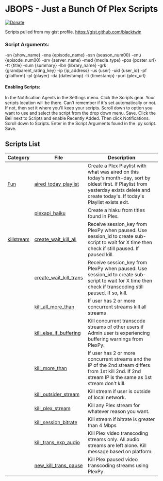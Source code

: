 # JBOPS - Just a Bunch Of Plex Scripts

[![Donate](https://img.shields.io/badge/Donate-PayPal-green.svg)](https://www.paypal.com/cgi-bin/webscr?cmd=_s-xclick&hosted_button_id=4J6RPWZ9J9YML) 

Scripts pulled from my gist profile. https://gist.github.com/blacktwin

### Script Arguments:
-sn {show_name} -ena {episode_name} -ssn {season_num00} -enu {episode_num00} -srv {server_name} -med {media_type} -pos {poster_url} -tt {title} -sum {summary} -lbn {library_name} -grk {grandparent_rating_key} -ip {ip_address} -us {user} -uid {user_id} -pf {platform} -pl {player} -da {datestamp} -ti {timestamp} -purl {plex_url}

#### Enabling Scripts:

In the Notification Agents in the Settings menu. Click the Scripts gear. Your scripts location will be there. Can't remember if it's set automatically or not. If not, then set it where you'll keep your scripts. Scroll down to option you want to use and select the script from the drop down menu. Save. Click the Bell next to Scripts and enable Recently Added. Then click Notifications. Scroll down to Scripts. Enter in the Script Arguments found in the .py script. Save.


## Scripts List

| Category | File | Description |
| --- | --- | --- |
|[Fun](https://github.com/blacktwin/JBOPS/tree/master/fun)|[aired_today_playlist](https://github.com/blacktwin/JBOPS/blob/master/fun/aired_today_playlist.py) | Create a Plex Playlist with what was aired on this today's month-day, sort by oldest first. If Playlist from yesterday exists delete and create today's. If today's Playlist exists exit.|
||[plexapi_haiku](https://github.com/blacktwin/JBOPS/blob/master/fun/plexapi_haiku.py)| Create a hiaku from titles found in Plex.|
|[killstream](https://github.com/blacktwin/JBOPS/tree/master/killstream)| [create_wait_kill_all](https://github.com/blacktwin/JBOPS/blob/master/killstream/create_wait_kill_all.py)|Receive session_key from PlexPy when paused. Use session_id to create sub-script to wait for X time then check if still paused. If paused kill.|
||[create_wait_kill_trans](https://github.com/blacktwin/JBOPS/blob/master/killstream/create_wait_kill_trans.py)|Receive session_key from PlexPy when paused. Use session_id to create sub-script to wait for X time then check if transcoding still paused. If so, kill.|
||[kill_all_more_than](https://github.com/blacktwin/JBOPS/blob/master/killstream/kill_all_more_than.py)|If user has 2 or more concurrent streams kill all streams|
||[kill_else_if_buffering](https://github.com/blacktwin/JBOPS/blob/master/killstream/kill_else_if_buffering.py)|Kill concurrent transcode streams of other users if Admin user is experiencing buffering warnings from PlexPy.|
||[kill_more_than](https://github.com/blacktwin/JBOPS/blob/master/killstream/kill_more_than.py)|If user has 2 or more concurrent streams and the IP of the 2nd stream differs from 1st kill 2nd. If 2nd stream IP is the same as 1st stream don't kill.|
||[kill_outsider_stream](https://github.com/blacktwin/JBOPS/blob/master/killstream/kill_outsider_stream.py)|Kill stream if user is outside of local network.|
||[kill_plex_stream](https://github.com/blacktwin/JBOPS/blob/master/killstream/kill_plex_stream.py)|Kill any Plex stream for whatever reason you want.|
||[kill_session_bitrate](https://github.com/blacktwin/JBOPS/blob/master/killstream/kill_session_bitrate.py)|Kill stream if bitrate is greater than 4 Mbps|
||[kill_trans_exp_audio](https://github.com/blacktwin/JBOPS/blob/master/killstream/kill_trans_exp_audio.py)|Kill Plex video transcoding streams only. All audio streams are left alone. Kill message based on platform.|
||[new_kill_trans_pause](https://github.com/blacktwin/JBOPS/blob/master/killstream/new_kill_trans_pause.py)|Kill Plex paused video transcoding streams using PlexPy.|
